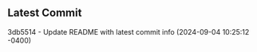 
## Latest Commit
3db5514 - Update README with latest commit info (2024-09-04 10:25:12 -0400) <Yunxi-Zhou>
